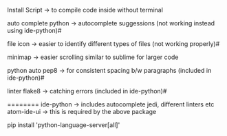 Install
Script -> to compile code inside without terminal

auto complete python -> autocomplete suggessions (not working instead using ide-python)#

file icon -> easier to identify different types of files (not working properly)#

minimap -> easier scrolling similar to sublime for larger code

python auto pep8 -> for consistent spacing b/w paragraphs (included in ide-python)#

linter flake8 -> catching errors (included in ide-python)#

========
ide-python -> includes autocomplete jedi, different linters etc
atom-ide-ui -> this is required by the above package

pip install 'python-language-server[all]'
